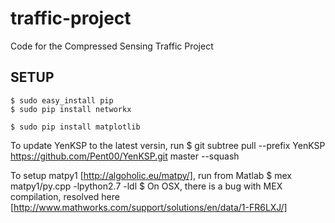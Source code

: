 traffic-project
===============

Code for the Compressed Sensing Traffic Project

SETUP
-----
    $ sudo easy_install pip
    $ sudo pip install networkx

    $ sudo pip install matplotlib

To update YenKSP to the latest versin, run
    $ git subtree pull --prefix YenKSP https://github.com/Pent00/YenKSP.git master --squash

To setup matpy1 [http://algoholic.eu/matpy/], run from Matlab
    $ mex matpy1/py.cpp -lpython2.7 -ldl
    $ On OSX, there is a bug with MEX compilation, resolved here [http://www.mathworks.com/support/solutions/en/data/1-FR6LXJ/]
